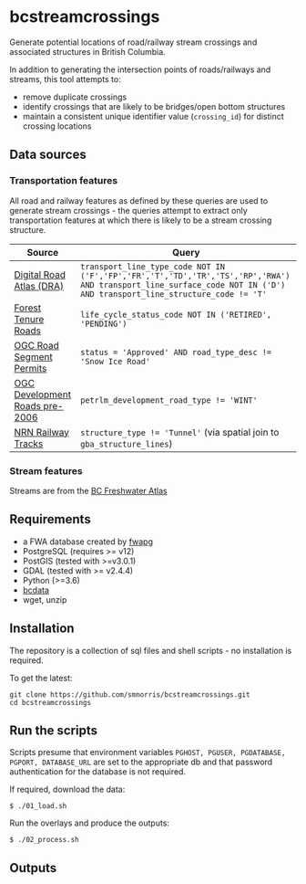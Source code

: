 # bcstreamcrossings

Generate potential locations of road/railway stream crossings and associated structures in British Columbia.

In addition to generating the intersection points of roads/railways and streams, this tool attempts to:

- remove duplicate crossings
- identify crossings that are likely to be bridges/open bottom structures
- maintain a consistent unique identifier value (`crossing_id`) for distinct crossing locations

## Data sources

### Transportation features

All road and railway features as defined by these queries are used to generate stream crossings - the queries attempt to extract only transportation features at which there is likely to be a stream crossing structure.

| Source         | Query |
| ------------- | ------------- |
| [Digital Road Atlas (DRA)](https://catalogue.data.gov.bc.ca/dataset/digital-road-atlas-dra-master-partially-attributed-roads)  | `transport_line_type_code NOT IN ('F','FP','FR','T','TD','TR','TS','RP','RWA') AND transport_line_surface_code NOT IN ('D') AND transport_line_structure_code != 'T'` |
| [Forest Tenure Roads](https://catalogue.data.gov.bc.ca/dataset/forest-tenure-road-section-lines)  | `life_cycle_status_code NOT IN ('RETIRED', 'PENDING')` |
| [OGC Road Segment Permits](https://catalogue.data.gov.bc.ca/dataset/oil-and-gas-commission-road-segment-permits)  | `status = 'Approved' AND road_type_desc != 'Snow Ice Road'` |
| [OGC Development Roads pre-2006](https://catalogue.data.gov.bc.ca/dataset/ogc-petroleum-development-roads-pre-2006-public-version) | `petrlm_development_road_type != 'WINT'` |
| [NRN Railway Tracks](https://catalogue.data.gov.bc.ca/dataset/railway-track-line)  | `structure_type != 'Tunnel'` (via spatial join to `gba_structure_lines`) |

### Stream features

Streams are from the [BC Freshwater Atlas](https://catalogue.data.gov.bc.ca/dataset/freshwater-atlas-stream-network)

## Requirements

- a FWA database created by [fwapg](https://github.com/smnorris/fwapg)
- PostgreSQL (requires >= v12)
- PostGIS (tested with >=v3.0.1)
- GDAL (tested with >= v2.4.4)
- Python (>=3.6)
- [bcdata](https://github.com/smnorris/bcdata)
- wget, unzip


## Installation

The repository is a collection of sql files and shell scripts - no installation is required.

To get the latest:

    git clone https://github.com/smnorris/bcstreamcrossings.git
    cd bcstreamcrossings


## Run the scripts

Scripts presume that environment variables `PGHOST, PGUSER, PGDATABASE, PGPORT, DATABASE_URL` are set to the appropriate db and that password authentication for the database is not required.

If required, download the data:

```
$ ./01_load.sh
```

Run the overlays and produce the outputs:
```
$ ./02_process.sh
```

## Outputs

